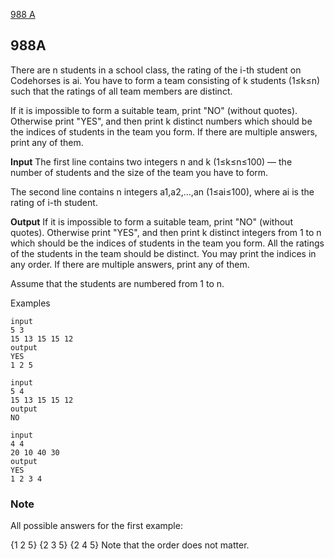 [988 A](#988A)

## 988A

There are n students in a school class, the rating of the i-th student on Codehorses is ai. You have to form a team consisting of k students (1≤k≤n) such that the ratings of all team members are distinct.

If it is impossible to form a suitable team, print "NO" (without quotes). Otherwise print "YES", and then print k distinct numbers which should be the indices of students in the team you form. If there are multiple answers, print any of them.

**Input**
The first line contains two integers n and k (1≤k≤n≤100) — the number of students and the size of the team you have to form.

The second line contains n integers a1,a2,…,an (1≤ai≤100), where ai is the rating of i-th student.

**Output**
If it is impossible to form a suitable team, print "NO" (without quotes). Otherwise print "YES", and then print k distinct integers from 1 to n which should be the indices of students in the team you form. All the ratings of the students in the team should be distinct. You may print the indices in any order. If there are multiple answers, print any of them.

Assume that the students are numbered from 1 to n.

Examples
```
input
5 3
15 13 15 15 12
output
YES
1 2 5 

input
5 4
15 13 15 15 12
output
NO

input
4 4
20 10 40 30
output
YES
1 2 3 4 

```
### Note
All possible answers for the first example:

{1 2 5}
{2 3 5}
{2 4 5}
Note that the order does not matter.
